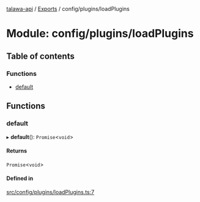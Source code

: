 [talawa-api](../README.md) / [Exports](../modules.md) / config/plugins/loadPlugins

# Module: config/plugins/loadPlugins

## Table of contents

### Functions

- [default](config_plugins_loadPlugins.md#default)

## Functions

### default

▸ **default**(): `Promise`\<`void`\>

#### Returns

`Promise`\<`void`\>

#### Defined in

[src/config/plugins/loadPlugins.ts:7](https://github.com/PalisadoesFoundation/talawa-api/blob/0075fca/src/config/plugins/loadPlugins.ts#L7)
